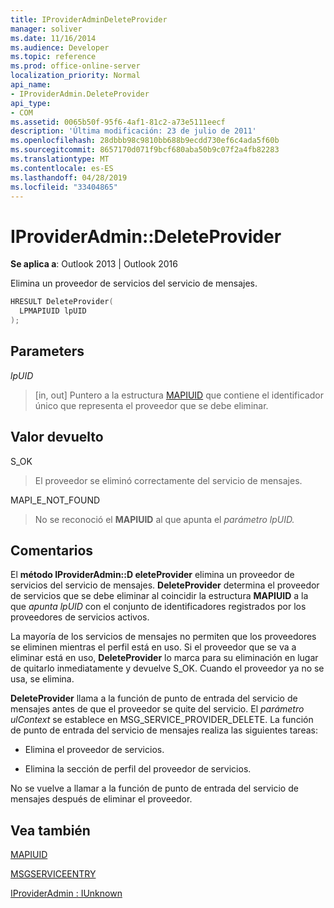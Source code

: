 ```yaml
---
title: IProviderAdminDeleteProvider
manager: soliver
ms.date: 11/16/2014
ms.audience: Developer
ms.topic: reference
ms.prod: office-online-server
localization_priority: Normal
api_name:
- IProviderAdmin.DeleteProvider
api_type:
- COM
ms.assetid: 0065b50f-95f6-4af1-81c2-a73e5111eecf
description: 'Última modificación: 23 de julio de 2011'
ms.openlocfilehash: 28dbbb98c9810bb688b9ecdd730ef6c4ada5f60b
ms.sourcegitcommit: 8657170d071f9bcf680aba50b9c07f2a4fb82283
ms.translationtype: MT
ms.contentlocale: es-ES
ms.lasthandoff: 04/28/2019
ms.locfileid: "33404865"
---
```

# <a name="iprovideradmindeleteprovider"></a>IProviderAdmin::DeleteProvider

  
  
**Se aplica a**: Outlook 2013 | Outlook 2016 
  
Elimina un proveedor de servicios del servicio de mensajes.
  
```cpp
HRESULT DeleteProvider(
  LPMAPIUID lpUID
);
```

## <a name="parameters"></a>Parameters

 _lpUID_
  
> [in, out] Puntero a la estructura [MAPIUID](mapiuid.md) que contiene el identificador único que representa el proveedor que se debe eliminar. 
    
## <a name="return-value"></a>Valor devuelto

S_OK 
  
> El proveedor se eliminó correctamente del servicio de mensajes.
    
MAPI_E_NOT_FOUND 
  
> No se reconoció el **MAPIUID** al que apunta el _parámetro lpUID._ 
    
## <a name="remarks"></a>Comentarios

El **método IProviderAdmin::D eleteProvider** elimina un proveedor de servicios del servicio de mensajes. **DeleteProvider** determina el proveedor de servicios que se debe eliminar al coincidir la estructura **MAPIUID** a la que  _apunta lpUID_ con el conjunto de identificadores registrados por los proveedores de servicios activos. 
  
La mayoría de los servicios de mensajes no permiten que los proveedores se eliminen mientras el perfil está en uso. Si el proveedor que se va a eliminar está en uso, **DeleteProvider** lo marca para su eliminación en lugar de quitarlo inmediatamente y devuelve S_OK. Cuando el proveedor ya no se usa, se elimina. 
  
 **DeleteProvider** llama a la función de punto de entrada del servicio de mensajes antes de que el proveedor se quite del servicio. El  _parámetro ulContext_ se establece en MSG_SERVICE_PROVIDER_DELETE. La función de punto de entrada del servicio de mensajes realiza las siguientes tareas: 
  
- Elimina el proveedor de servicios.
    
- Elimina la sección de perfil del proveedor de servicios.
    
No se vuelve a llamar a la función de punto de entrada del servicio de mensajes después de eliminar el proveedor.
  
## <a name="see-also"></a>Vea también



[MAPIUID](mapiuid.md)
  
[MSGSERVICEENTRY](msgserviceentry.md)
  
[IProviderAdmin : IUnknown](iprovideradminiunknown.md)

